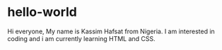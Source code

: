 # hello-world
Hi everyone,
My name is Kassim Hafsat from Nigeria.
I am interested in coding and i am currently learning HTML and CSS.
